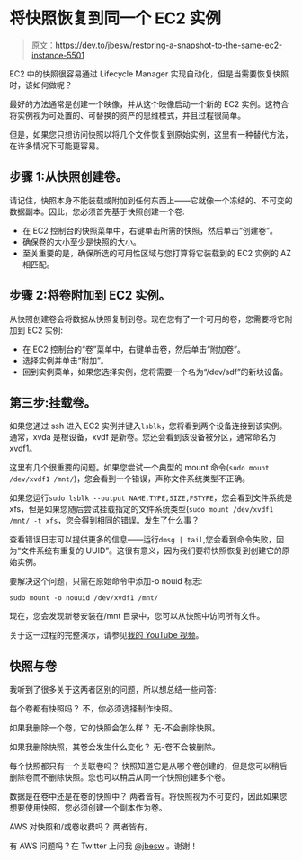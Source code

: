 # 将快照恢复到同一个 EC2 实例

> 原文：<https://dev.to/jbesw/restoring-a-snapshot-to-the-same-ec2-instance-5501>

EC2 中的快照很容易通过 Lifecycle Manager 实现自动化，但是当需要恢复快照时，该如何做呢？

最好的方法通常是创建一个映像，并从这个映像启动一个新的 EC2 实例。这符合将实例视为可处置的、可替换的资产的思维模式，并且过程很简单。

但是，如果您只想访问快照以将几个文件恢复到原始实例，这里有一种替代方法，在许多情况下可能更容易。

## 步骤 1:从快照创建卷。

请记住，快照本身不能装载或附加到任何东西上——它就像一个冻结的、不可变的数据副本。因此，您必须首先基于快照创建一个卷:

*   在 EC2 控制台的快照菜单中，右键单击所需的快照，然后单击“创建卷”。
*   确保卷的大小至少是快照的大小。
*   至关重要的是，确保所选的可用性区域与您打算将它装载到的 EC2 实例的 AZ 相匹配。

## 步骤 2:将卷附加到 EC2 实例。

从快照创建卷会将数据从快照复制到卷。现在您有了一个可用的卷，您需要将它附加到 EC2 实例:

*   在 EC2 控制台的“卷”菜单中，右键单击卷，然后单击“附加卷”。
*   选择实例并单击“附加”。
*   回到实例菜单，如果您选择实例，您将需要一个名为“/dev/sdf”的新块设备。

## 第三步:挂载卷。

如果您通过 ssh 进入 EC2 实例并键入`lsblk`，您将看到两个设备连接到该实例。通常，xvda 是根设备，xvdf 是新卷。您还会看到该设备被分区，通常命名为 xvdf1。

这里有几个很重要的问题。如果您尝试一个典型的 mount 命令(`sudo mount /dev/xvdf1 /mnt/`)，您会看到一个错误，声称文件系统类型不正确。

如果您运行`sudo lsblk --output NAME,TYPE,SIZE,FSTYPE`，您会看到文件系统是 xfs，但是如果您随后尝试挂载指定的文件系统类型(`sudo mount /dev/xvdf1 /mnt/ -t xfs`，您会得到相同的错误。发生了什么事？

查看错误日志可以提供更多的信息——运行`dmsg | tail`,您会看到命令失败，因为“文件系统有重复的 UUID”。这很有意义，因为我们要将快照恢复到创建它的原始实例。

要解决这个问题，只需在原始命令中添加-o nouid 标志:

`sudo mount -o nouuid /dev/xvdf1 /mnt/`

现在，您会发现新卷安装在/mnt 目录中，您可以从快照中访问所有文件。

关于这一过程的完整演示，请参见[我的 YouTube 视频](https://www.youtube.com/watch?v=85djWS1rDyE)。

## 快照与卷

我听到了很多关于这两者区别的问题，所以想总结一些问答:

每个卷都有快照吗？
不，你必须选择制作快照。

如果我删除一个卷，它的快照会怎么样？
无-不会删除快照。

如果我删除快照，其卷会发生什么变化？
无-卷不会被删除。

每个快照都只有一个关联卷吗？
快照知道它是从哪个卷创建的，但是您可以稍后删除卷而不删除快照。您也可以稍后从同一个快照创建多个卷。

数据是在卷中还是在卷的快照中？
两者皆有。将快照视为不可变的，因此如果您想要使用快照，您必须创建一个副本作为卷。

AWS 对快照和/或卷收费吗？
两者皆有。

有 AWS 问题吗？在 Twitter 上问我 [@jbesw](https://twitter.com/jbesw) 。谢谢！